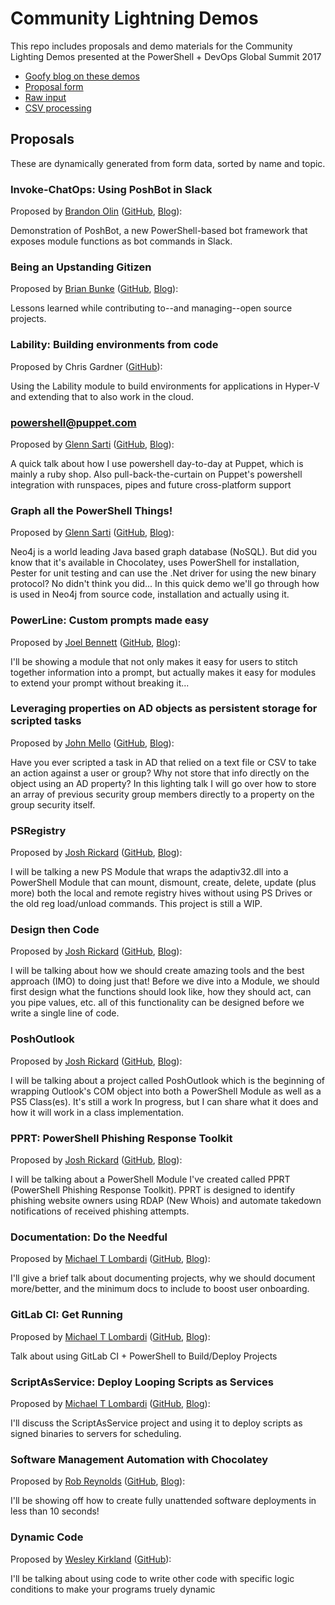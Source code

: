 # Community Lightning Demos

This repo includes proposals and demo materials for the Community Lighting Demos presented at the PowerShell + DevOps Global Summit 2017

* [Goofy blog on these demos](http://ramblingcookiemonster.github.io/Summit-Lightning-Demos/)
* [Proposal form](https://goo.gl/forms/8sCiEeehOiyT2ynh2)
* [Raw input](CFPs.csv)
* [CSV processing](Format-CFPs.ps1)

## Proposals

These are dynamically generated from form data, sorted by name and topic.

### Invoke-ChatOps: Using PoshBot in Slack

Proposed by [Brandon Olin](https://twitter.com/devblackops) ([GitHub](https://github.com/devblackops), [Blog](https://devblackops.io)):

Demonstration of PoshBot, a new PowerShell-based bot framework that exposes module functions as bot commands in Slack.

### Being an Upstanding Gitizen

Proposed by [Brian Bunke](https://twitter.com/brianbunke) ([GitHub](https://github.com/brianbunke), [Blog](http://www.brianbunke.com)):

Lessons learned while contributing to--and managing--open source projects.

### Lability: Building environments from code

Proposed by Chris Gardner ([GitHub](https://github.com/ChrisLGardner)):

Using the Lability module to build environments for applications in Hyper-V and extending that to also work in the cloud.

### powershell@puppet.com

Proposed by [Glenn Sarti](https://twitter.com/glennsarti) ([GitHub](https://github.com/glennsarti), [Blog](http://glennsarti.github.io)):

A quick talk about how I use powershell day-to-day at Puppet, which is mainly a ruby shop.  Also pull-back-the-curtain on Puppet's powershell integration with runspaces, pipes and future cross-platform support

### Graph all the PowerShell Things!

Proposed by [Glenn Sarti](https://twitter.com/glennsarti) ([GitHub](https://github.com/glennsarti), [Blog](http://glennsarti.github.io/)):

Neo4j is a world leading Java based graph database (NoSQL).  But did you know that it's available in Chocolatey, uses PowerShell for installation, Pester for unit testing and can use the .Net driver for using the new binary protocol? No didn't think you did...  In this quick demo we'll go through how is used in Neo4j from source code, installation and actually using it.

### PowerLine: Custom prompts made easy

Proposed by [Joel Bennett](https://twitter.com/Jaykul) ([GitHub](https://github.com/Jaykul), [Blog](http://HuddledMasses.org/blog)):

I'll be showing a module that not only makes it easy for users to stitch together information into a prompt, but actually makes it easy for modules to extend your prompt without breaking it...

### Leveraging properties on AD objects as persistent storage for scripted tasks

Proposed by [John Mello](https://twitter.com/Iczer1) ([GitHub](https://github.com/https://github.com/Iczer1), [Blog](http://mellositmusings.com/)):

Have you ever scripted a task in AD that relied on a text file or CSV to take an action against a user or group? Why not store that info directly on the object using an AD property? In this lighting talk I will go over how to store an array of previous security group members directly to a property on the group security itself.

### PSRegistry

Proposed by [Josh Rickard](https://twitter.com/MS_dministrator) ([GitHub](https://github.com/MSAdministrator ), [Blog](MSAdministrator.com)):

I will be talking a new PS Module that wraps the adaptiv32.dll into a PowerShell Module that can mount, dismount, create, delete, update (plus more) both the local and remote registry hives without using PS Drives or the old reg load/unload commands. This project is still a WIP.

### Design then Code

Proposed by [Josh Rickard](https://twitter.com/MS_dministrator) ([GitHub](https://github.com/MSAdministrator), [Blog](MSAdministrator.com)):

I will be talking about how we should create amazing tools and the best approach (IMO) to doing just that! Before we dive into a Module, we should first design what the functions should look like, how they should act, can you pipe values, etc. all of this functionality can be designed before we write a single line of code.

### PoshOutlook

Proposed by [Josh Rickard](https://twitter.com/MS_dministrator) ([GitHub](https://github.com/MSAdministrator), [Blog](MSAdministrator.com)):

I will be talking about a project called PoshOutlook which is the beginning of wrapping Outlook's COM object into both a PowerShell Module as well as a PS5 Class(es).  It's still a work In progress, but I can share what it does and how it will work in a class implementation.

### PPRT: PowerShell Phishing Response Toolkit

Proposed by [Josh Rickard](https://twitter.com/MS_dministrator) ([GitHub](https://github.com/MSAdministrator), [Blog](MSAdministrator.com)):

I will be talking about a PowerShell Module I've created called PPRT (PowerShell Phishing Response Toolkit).  PPRT is designed to identify phishing website owners using RDAP (New Whois) and automate takedown notifications of received phishing attempts.

### Documentation: Do the Needful

Proposed by [Michael T Lombardi](https://twitter.com/barbariankb) ([GitHub](https://github.com/michaeltlombardi), [Blog](https://michaeltlombardi.gitlab.io)):

I'll give a brief talk about documenting projects, why we should document more/better, and the minimum docs to include to boost user onboarding.

### GitLab CI: Get Running

Proposed by [Michael T Lombardi](https://twitter.com/barbariankb) ([GitHub](https://github.com/michaeltlombardi), [Blog](https://michaeltlombardi.gitlab.io)):

Talk about using GitLab CI + PowerShell to Build/Deploy Projects

### ScriptAsService: Deploy Looping Scripts as Services

Proposed by [Michael T Lombardi](https://twitter.com/barbariankb) ([GitHub](https://github.com/michaeltlombardi), [Blog](https://michaeltlombardi.gitlab.io)):

I'll discuss the ScriptAsService project and using it to deploy scripts as signed binaries to servers for scheduling.

### Software Management Automation with Chocolatey

Proposed by [Rob Reynolds](https://twitter.com/ferventcoder) ([GitHub](https://github.com/ferventcoder), [Blog](https://codebetter.com/robreynolds)):

I'll be showing off how to create fully unattended software deployments in less than 10 seconds!

### Dynamic Code

Proposed by [Wesley Kirkland](https://twitter.com/unleashthecloud) ([GitHub](https://github.com/wesleykirkland)):

I'll be talking about using code to write other code with specific logic conditions to make your programs truely dynamic
